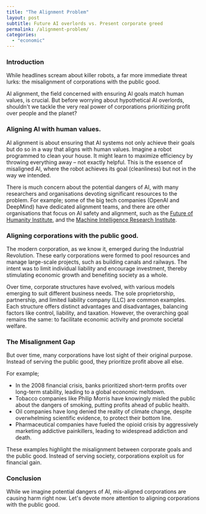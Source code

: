 ```yaml
---
title: "The Alignment Problem"
layout: post
subtitle: Future AI overlords vs. Present corporate greed
permalink: /alignment-problem/
categories: 
  - "economic"
---
```


### Introduction

While headlines scream about killer robots, a far more immediate threat lurks: the misalignment of corporations with the public good.

AI alignment, the field concerned with ensuring AI goals match human values, is crucial. But before worrying about hypothetical AI overlords, shouldn't we tackle the very real power of corporations prioritizing profit over people and the planet?

### Aligning AI with human values.

<!-- <p align="center" width="100%">
    <img width="45%" src="{{ site.baseurl }}/assets/killer-ai-and-regulations/4ab.jpg">
</p> -->

AI alignment is about ensuring that AI systems not only achieve their goals but do so in a way that aligns with human values.
Imagine a robot programmed to clean your house. It might learn to maximize efficiency by throwing everything away – not exactly helpful. This is the essence of misaligned AI, where the robot achieves its goal (cleanliness) but not in the way we intended.

There is much concern about the potential dangers of AI, with many researchers and organisations devoting significant resources to the problem.
For example; some of the big tech companies (OpenAI and DeepMind) have dedicated alignment teams, and there are other organisations that focus on AI safety and alignment, such as the [Future of Humanity Institute](https://www.fhi.ox.ac.uk/), and the [Machine Intelligence Research Institute](https://intelligence.org/). 

<!-- For example, a superintelligent AI could decide that the best way to maximize the number of paperclips in the world is to turn the entire planet into a paperclip factory (known as the paperclip maximizer problem). -->

### Aligning corporations with the public good.

The modern corporation, as we know it, emerged during the Industrial Revolution. These early corporations were formed to pool resources and manage large-scale projects, such as building canals and railways. The intent was to limit individual liability and encourage investment, thereby stimulating economic growth and benefiting society as a whole.

Over time, corporate structures have evolved, with various models emerging to suit different business needs. The sole proprietorship, partnership, and limited liability company (LLC) are common examples. Each structure offers distinct advantages and disadvantages, balancing factors like control, liability, and taxation. However, the overarching goal remains the same: to facilitate economic activity and promote societal welfare.

<!-- corporate social responsibility. hasnt really worked -->

 <!-- mechanism design. how can i include this?
Within economics, mechanism design is the study of how to design rules and incentives to get people to do what you want them to do.
We start from the end goal, and work backwards to design the rules and incentives that will get us there. -->
<!-- For example, we want people to drive safely. We design rules and incentives to get people to drive safely. We have speed limits, traffic lights, and fines for breaking the rules. -->

### The Misalignment Gap

But over time, many corporations have lost sight of their original purpose. Instead of serving the public good, they prioritize profit above all else.

<!-- examples; 2008 financial crisis, phillip morris, climate change, opiod crisis, arms... -->
For example;

- In the 2008 financial crisis, banks prioritized short-term profits over long-term stability, leading to a global economic meltdown.
- Tobacco companies like Philip Morris have knowingly misled the public about the dangers of smoking, putting profits ahead of public health.
- Oil companies have long denied the reality of climate change, despite overwhelming scientific evidence, to protect their bottom line.
- Pharmaceutical companies have fueled the opioid crisis by aggressively marketing addictive painkillers, leading to widespread addiction and death.

These examples highlight the misalignment between corporate goals and the public good. Instead of serving society, corporations exploit us for financial gain.

### Conclusion

While we imagine potential dangers of AI, mis-aligned corporations are causing harm right now. 
Let's devote more attention to aligning corporations with the public good.

<!-- ted chaing's article? -->
<!-- https://www.newyorker.com/science/annals-of-artificial-intelligence/will-ai-become-the-new-mckinsey -->
